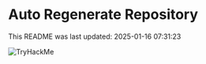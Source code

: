 # Auto Regenerate Repository

This README was last updated: 2025-01-16 07:31:23

 ![TryHackMe](https://tryhackme.com/badge/533634)